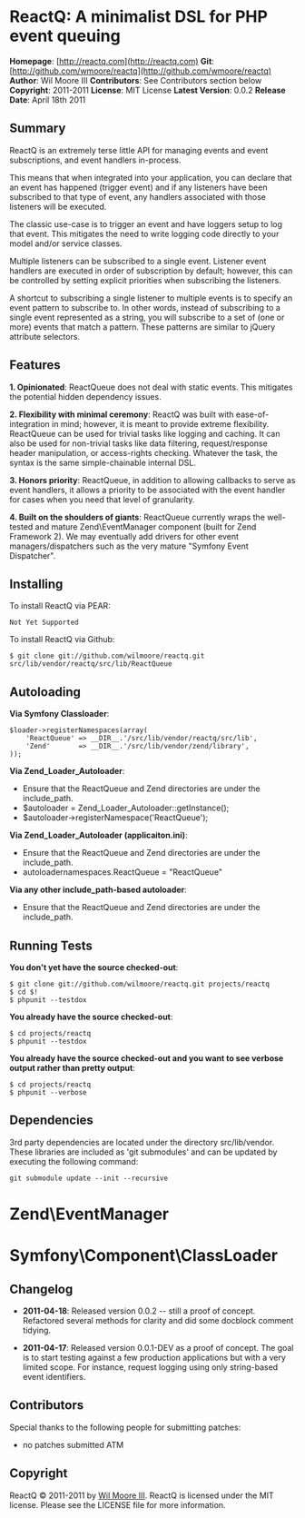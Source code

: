 ReactQ: A minimalist DSL for PHP event queuing
==============================================

**Homepage**:       [http://reactq.com](http://reactq.com)
**Git**:            [http://github.com/wmoore/reactq](http://github.com/wmoore/reactq)
**Author**:         Wil Moore III
**Contributors**:   See Contributors section below
**Copyright**:      2011-2011
**License**:        MIT License
**Latest Version**: 0.0.2
**Release Date**:   April 18th 2011


Summary
-------

ReactQ is an extremely terse little API for managing events and event subscriptions, and event handlers in-process.

This means that when integrated into your application, you can declare that an event has happened (trigger event) and if
any listeners have been subscribed to that type of event, any handlers associated with those listeners will be executed.

The classic use-case is to trigger an event and have loggers setup to log that event. This mitigates the need to write
logging code directly to your model and/or service classes.

Multiple listeners can be subscribed to a single event. Listener event handlers are executed in order of subscription
by default; however, this can be controlled by setting explicit priorities when subscribing the listeners.

A shortcut to subscribing a single listener to multiple events is to specify an event pattern to subscribe to. In other
words, instead of subscribing to a single event represented as a string, you will subscribe to a set of (one or more)
events that match a pattern. These patterns are similar to jQuery attribute selectors.


Features
--------

**1. Opinionated**: ReactQueue does not deal with static events. This mitigates the potential hidden dependency issues.

**2. Flexibility with minimal ceremony**: ReactQ was built with ease-of-integration in mind; however, it is meant to
provide extreme flexibility. ReactQueue can be used for trivial tasks like logging and caching. It can also be used for
non-trivial tasks like data filtering, request/response header manipulation, or access-rights checking. Whatever the
task, the syntax is the same simple-chainable internal DSL.
                                                                             
**3. Honors priority**: ReactQueue, in addition to allowing callbacks to serve as event handlers, it allows a priority
to be associated with the event handler for cases when you need that level of granularity.

**4. Built on the shoulders of giants**: ReactQueue currently wraps the well-tested and mature Zend\EventManager
component (built for Zend Framework 2). We may eventually add drivers for other event managers/dispatchers such as the
very mature "Symfony Event Dispatcher".


Installing
----------

To install ReactQ via PEAR:

    Not Yet Supported

To install ReactQ via Github:

    $ git clone git://github.com/wilmoore/reactq.git src/lib/vendor/reactq/src/lib/ReactQueue
    

Autoloading
-----------

**Via Symfony Classloader**:

    $loader->registerNamespaces(array(
        'ReactQueue' => __DIR__.'/src/lib/vendor/reactq/src/lib',
        'Zend'       => __DIR__.'/src/lib/vendor/zend/library',
    ));


**Via Zend_Loader_Autoloader**:

* Ensure that the ReactQueue and Zend directories are under the include_path.
* $autoloader = Zend_Loader_Autoloader::getInstance();
* $autoloader->registerNamespace('ReactQueue');


**Via Zend_Loader_Autoloader (applicaiton.ini)**:

* Ensure that the ReactQueue and Zend directories are under the include_path.
* autoloadernamespaces.ReactQueue = "ReactQueue"


**Via any other include_path-based autoloader**:

* Ensure that the ReactQueue and Zend directories are under the include_path.


Running Tests
-------------

**You don't yet have the source checked-out**:

    $ git clone git://github.com/wilmoore/reactq.git projects/reactq
    $ cd $!
    $ phpunit --testdox

**You already have the source checked-out**:

    $ cd projects/reactq
    $ phpunit --testdox

**You already have the source checked-out and you want to see verbose output rather than pretty output**:

    $ cd projects/reactq
    $ phpunit --verbose


Dependencies
------------

3rd party dependencies are located under the directory src/lib/vendor. These libraries are included as 'git submodules'
and can be updated by executing the following command:

    git submodule update --init --recursive

# Zend\EventManager
# Symfony\Component\ClassLoader


Changelog
---------

-   **2011-04-18**: Released version 0.0.2 -- still a proof of concept. Refactored several methods for clarity
    and did some docblock comment tidying.

-   **2011-04-17**: Released version 0.0.1-DEV as a proof of concept. The goal is to start testing against a few
    production applications but with a very limited scope. For instance, request logging using only string-based
    event identifiers.


Contributors
------------

Special thanks to the following people for submitting patches:

* no patches submitted ATM


Copyright
---------

ReactQ &copy; 2011-2011 by [Wil Moore III](mailto:wil.moore@wilmoore.com).
ReactQ is licensed under the MIT license.  Please see the LICENSE file for more information.

